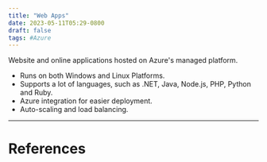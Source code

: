 ```yaml
---
title: "Web Apps"
date: 2023-05-11T05:29-0800
draft: false
tags: #Azure
---
```


Website and online applications hosted on Azure's managed platform.

- Runs on both Windows and Linux Platforms.
- Supports a lot of languages, such as .NET, Java, Node.js, PHP, Python and Ruby.
- Azure integration for easier deployment.
- Auto-scaling and load balancing.

---
# References
